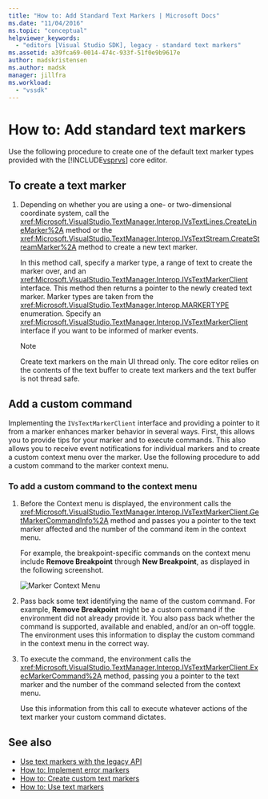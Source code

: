 ```yaml
---
title: "How to: Add Standard Text Markers | Microsoft Docs"
ms.date: "11/04/2016"
ms.topic: "conceptual"
helpviewer_keywords:
  - "editors [Visual Studio SDK], legacy - standard text markers"
ms.assetid: a39fca69-0014-474c-933f-51f0e9b9617e
author: madskristensen
ms.author: madsk
manager: jillfra
ms.workload:
  - "vssdk"
---
```

# How to: Add standard text markers
Use the following procedure to create one of the default text marker types provided with the [!INCLUDE[vsprvs](../code-quality/includes/vsprvs_md.md)] core editor.

## To create a text marker

1. Depending on whether you are using a one- or two-dimensional coordinate system, call the <xref:Microsoft.VisualStudio.TextManager.Interop.IVsTextLines.CreateLineMarker%2A> method or the <xref:Microsoft.VisualStudio.TextManager.Interop.IVsTextStream.CreateStreamMarker%2A> method to create a new text marker.

     In this method call, specify a marker type, a range of text to create the marker over, and an <xref:Microsoft.VisualStudio.TextManager.Interop.IVsTextMarkerClient> interface. This method then returns a pointer to the newly created text marker. Marker types are taken from the <xref:Microsoft.VisualStudio.TextManager.Interop.MARKERTYPE> enumeration. Specify an <xref:Microsoft.VisualStudio.TextManager.Interop.IVsTextMarkerClient> interface if you want to be informed of marker events.

    > [!NOTE]
    > Create text markers on the main UI thread only. The core editor relies on the contents of the text buffer to create text markers and the text buffer is not thread safe.

## Add a custom command
 Implementing the `IVsTextMarkerClient` interface and providing a pointer to it from a marker enhances marker behavior in several ways. First, this allows you to provide tips for your marker and to execute commands. This also allows you to receive event notifications for individual markers and to create a custom context menu over the marker. Use the following procedure to add a custom command to the marker context menu.

### To add a custom command to the context menu

1. Before the Context menu is displayed, the environment calls the <xref:Microsoft.VisualStudio.TextManager.Interop.IVsTextMarkerClient.GetMarkerCommandInfo%2A> method and passes you a pointer to the text marker affected and the number of the command item in the context menu.

     For example, the breakpoint-specific commands on the context menu include **Remove Breakpoint** through **New Breakpoint**, as displayed in the following screenshot.

     ![Marker Context Menu](../extensibility/media/vsmarkercontextmenu.gif "vsMarkercontextmenu")

2. Pass back some text identifying the name of the custom command. For example, **Remove Breakpoint** might be a custom command if the environment did not already provide it. You also pass back whether the command is supported, available and enabled, and/or an on-off toggle. The environment uses this information to display the custom command in the context menu in the correct way.

3. To execute the command, the environment calls the <xref:Microsoft.VisualStudio.TextManager.Interop.IVsTextMarkerClient.ExecMarkerCommand%2A> method, passing you a pointer to the text marker and the number of the command selected from the context menu.

     Use this information from this call to execute whatever actions of the text marker your custom command dictates.

## See also
- [Use text markers with the legacy API](../extensibility/using-text-markers-with-the-legacy-api.md)
- [How to: Implement error markers](../extensibility/how-to-implement-error-markers.md)
- [How to: Create custom text markers](../extensibility/how-to-create-custom-text-markers.md)
- [How to: Use text markers](../extensibility/how-to-use-text-markers.md)